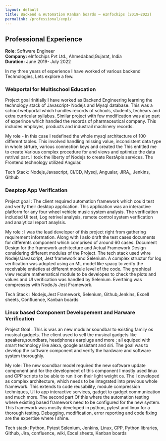 ```yaml
---
layout: default
title: Backend & Automation Kanban boards – eInfochips (2019–2022)
permalink: /professional/exp1/
---
```


## Professional Experience


**Role:** Software Engineer  
**Company:** eInfochips Pvt Ltd., Ahmedabad,Gujarat, India  
**Duration:** June 2019- July 2022

In my three years of experience I have worked of various backend Technologies, Lets explore a few.

### Webportal for Multischool Education
Project goal :Initially I have worked as Backend Engineering learning the technology stack of Javascript- Nodejs and Mysql database. This was a school webportal which handles records of schools, students, techears and extra curricular syllabus. Similar project with few modification was also part of experince which handled the records of pharmaceutical company. This includes employes, products and industrail machinery records. 

My role - In this case I redefined the whole mysql architecture of 100 different tables. This involved handling missing value, inconsistent data type in whole strture, various connection keys and created the  This entitled me to create Various complex procedure for and views and optimize the data retrivel part. I took the liberty of Nodejs to create RestApis services. The Frontend technology utilized Angular. 

Tech Stack:
Nodejs,Javascript, CI/CD, Mysql, Angualar, JIRA,, Jenkins, Github

### Desptop App Verification
Project goal : The client required automation framework which could test and verify their desktop application. This application was an interactive platform for any four wheel vehicle music system analysis. The verification included UI test, Log retrivel analysis, remote control system verification and analytical report anaylsis.

My role : I was the lead developer of this project right from gathering requirement information. Along with  I aslo draft the test cases documents for differents component which comprised of around 60 cases. Document Design for the framework architecture and Actual Framework Design considering different modules of the Project. The tech stack used whre Nodejs/Javascript, Jest framework and Selenium. A complex structur for log verification was adopted using an ML model like spacy to verify the receivable entieties at different module level of the code. The graphical view require mathematical module to be developes to check the plots and values  and UI verification was handled by Selenium. Everthing was compresses with NodeJs Jest Framework.

Tech Stack : Nodejs,Jest Framework, Selenium, Github,Jenkins, Excell sheets, Confluence, Kanban boards

### Linux based Component Developement and Harware Verification

Project Goal : This is was an new modular soundbar to existing family os musical gadgets. The client used to sell the musical gadgets like speakers,soundbars, headphones earplugs and more ; all equiped with smart technology like alexa, google assistant and siri. The goal was to develop the software component and verify the hardware and software system thoroughly.

My role: The new soundbar model required the new software update component and for  the development of this component I mostly used linux and CPP scripts to be able to run it on their light weight os. The I developed as complex architecture, which needs to be integrated into previous whole framework. This extends to code reusability, module compression techniques, UI to app interactive services, gadget to gadget communication and much more. The second part Of this where the automation testing where existing based framework need to be configured for the new system. This framework was mostly developed in python, pytest and linux for a thorough testing. Debugging, modification, error reporting and code fixing are the expertise where I shine. 

Tech stack: Python, Pytest Selenium, Jenkins, Linux, CPP, Python libraries, GIthub, Jira, confluence, wiki, Excel sheets, Kanban boards

